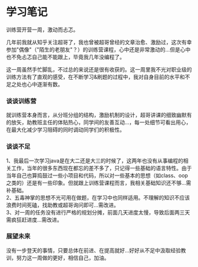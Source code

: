 学习笔记
=======
训练营开营一周，激动而忐忑。

几年前我就从知乎关注超哥了，我也曾被超哥曾经的文章治愈、激励过，这次有幸参加"偶像"（"陌生的老朋友"？）的训练营课程，心中还是非常激动的...但是心中也不免忐忑自己能不能跟上，毕竟我几年没编程了。

这一周虽然手忙脚乱，不过总的来说还是很有收获的。这一周里我不光对职业级的训练方法有了直观的感受，在不断学习&刷题的过程中，我对自身目前的水平和不足之处也心中逐渐有数。

### 谈谈训练营
就训练营本身而言，从分班分组的结构，激励机制的设计，超哥讲课的细致幽默有的放矢，助教班主任的体贴热心，同学间的友善互动...，每一处细节可看出用心，在最大化减少学习阻碍的同时调动同学们的积极性。

### 谈谈不足
1、我最后一次学习java是在大二还是大三的时候了，这两年也没有从事编程的相关工作，当年的很多东西现在都忘的差不多了，只记得一些基础的语言特性。由于当年自己也算捣鼓过一些小项目和代码，所以对一些基本的思想（如class、oop之类的）还是有一些印象。但就跟上训练营课程而言，我相关基础知识还不够...需补基础。  
2、五毒神掌的思想不光可用在做题，在学习中也同样适用。不理解的知识不应该浪费时间死磕，找助教或超哥询问即可...需改进。  
3、对一周的任务没有进行严格的规划分摊，前面几天进度太慢，导致后面两三天需疯狂赶进度...需改进。

### 展望未来
没有一步登天的事情，只要总体在前进、在提高就好...好好从不足中汲取经验教训，努力这一周做的更好，相信自己，加油。
